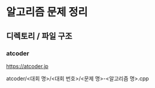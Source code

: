# 알고리즘 문제 정리

## 디렉토리 / 파일 구조
### atcoder
https://atcoder.jp

atcoder/<대회 명>/<대회 번호>/<문제 명>-<알고리즘 명>.cpp